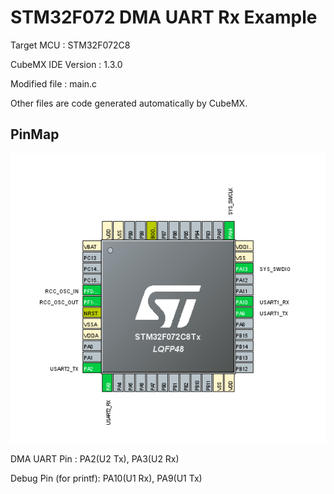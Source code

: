 # STM32F072 DMA UART Rx Example


Target MCU : STM32F072C8

CubeMX IDE Version : 1.3.0

Modified file : main.c

Other files are code generated automatically by CubeMX.


## PinMap

![pinout.png](./img/pinout.png)


DMA UART Pin : PA2(U2 Tx), PA3(U2 Rx)

Debug Pin (for printf):  PA10(U1 Rx), PA9(U1 Tx)


